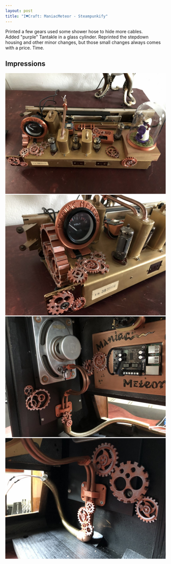 ```yaml
---
layout: post
title: "I♥Craft: ManiacMeteor - Steampunkify"
---
```


Printed a few gears used some shower hose to hide more cables.\
Added "purple" Tantakle in a glass cylinder.
Reprinted the stepdown housing and other minor changes, but those small changes always comes with a price. Time.


## Impressions


![The Base](/assets/pix/ManiacMeteor_Steampunk01.JPG)\
![Base left](/assets/pix/ManiacMeteor_Steampunk02.JPG)\
![Inside left](/assets/pix/ManiacMeteor_Steampunk03.JPG)\
![Inside right](/assets/pix/ManiacMeteor_Steampunk04.JPG)